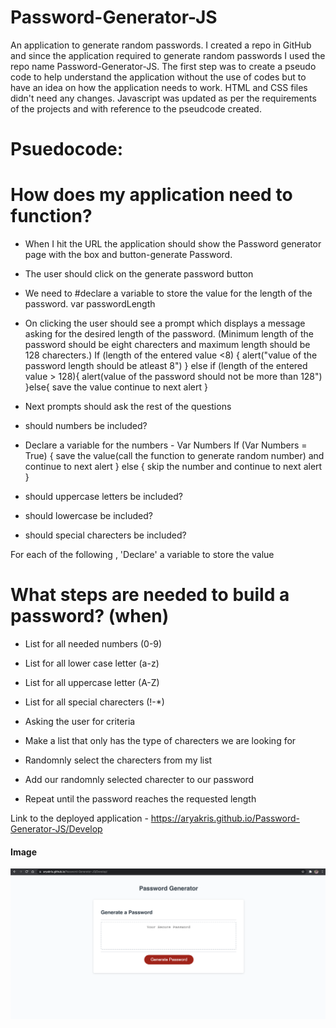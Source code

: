 # Password-Generator-JS
An application to generate random passwords.
I created a repo in GitHub and since the application required to generate random passwords I used the repo name Password-Generator-JS. 
The first step was to create a pseudo code to help understand the application without the use of codes but to have an idea on how the application needs to work.
HTML and CSS files didn't need any changes. 
Javascript was updated as per the requirements of the projects and with reference to the pseudcode created. 


Psuedocode:
============
# How does my application need to function?

- When I hit the URL the application should show the Password generator page with the box and button-generate Password.

- The user should click on the generate password button 

- We need to #declare a variable to store the value for the length of the password. var passwordLength

- On clicking the user should see a prompt which displays a message asking for the desired length of the password. (Minimum length of the password should be eight charecters and maximum length should be 128 charecters.)
    If (length of the entered value <8) {
        alert("value of the password length should be atleast 8")
    }
    else if (length of the entered value > 128){
        alert(value of the password should not be more than 128")
    }else{
        save the value
        continue to next alert 
    }


- Next prompts should ask the rest of the questions 

- should numbers be included?

- Declare a variable for the numbers - Var Numbers
If (Var Numbers = True) {
    save the value(call the function to generate random number) and continue to next alert
}
else {
    skip the number and continue to next alert
}

- should uppercase letters be included?
- should lowercase be included?
- should special charecters be included?

For each of the following , 'Declare' a variable to store the value

# What steps are needed to build a password? (when)

- List for all needed numbers (0-9)
- List for all lower case letter (a-z)
- List for all uppercase letter (A-Z)
- List for all special charecters (!-*)

- Asking the user for criteria
- Make a list that only has the type of charecters we are looking for 
- Randomnly select the charecters from my list 
- Add our randomnly selected charecter to our password
- Repeat until the password reaches the requested length


Link to the deployed application - 
https://aryakris.github.io/Password-Generator-JS/Develop

#### Image

![alt text](https://github.com/AryaKris/Password-Generator-JS/blob/main/Assets/Screen%20Shot%202021-11-18%20at%2019.12.41.png)




